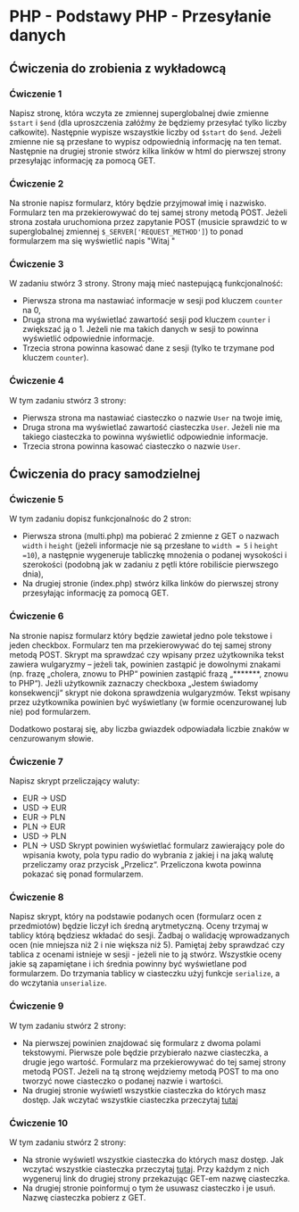 # PHP - Podstawy PHP - Przesyłanie danych 

## Ćwiczenia do zrobienia z wykładowcą

### Ćwiczenie 1
Napisz stronę, która wczyta ze zmiennej superglobalnej dwie zmienne ```$start``` i ```$end``` (dla uproszczenia załóźmy że będziemy przesyłać tylko liczby całkowite). Następnie wypisze wszaystkie liczby od ```$start``` do ```$end```. Jeżeli zmienne nie są przesłane to wypisz odpowiednią informację na ten temat.
Następnie na drugiej stronie stwórz kilka linków w html do pierwszej strony przesyłając informację za pomocą GET.

### Ćwiczenie 2
Na stronie napisz formularz, który będzie przyjmował imię i nazwisko. Formularz ten ma przekierowywać do tej samej strony metodą POST.
Jeżeli strona została uruchomiona przez zapytanie POST (musicie sprawdzić to w superglobalnej zmiennej ```$_SERVER['REQUEST_METHOD']```) to ponad formularzem ma się wyświetlić napis "Witaj <podane imie> <podane nazwisko>" 

### Ćwiczenie 3
W zadaniu stwórz 3 strony. Strony mają mieć nastepującą funkcjonalność:
* Pierwsza strona ma nastawiać informacje w sesji pod kluczem ```counter``` na 0,
* Druga strona ma wyświetlać zawartość sesji pod kluczem ```counter``` i zwiększać ją o 1. Jeżeli nie ma takich danych w sesji to powinna wyświetlić odpowiednie informacje.
* Trzecia strona powinna kasować dane z sesji (tylko te trzymane pod kluczem ```counter```).

### Ćwiczenie 4
W tym zadaniu stwórz 3 strony:
* Pierwsza strona ma nastawiać ciasteczko o nazwie ```User``` na twoje imię,
* Druga strona ma wyświetlać zawartość ciasteczka ```User```. Jeżeli nie ma takiego ciasteczka to powinna wyświetlić odpowiednie informacje.
* Trzecia strona powinna kasować ciasteczko o nazwie ```User```.

## Ćwiczenia do pracy samodzielnej
### Ćwiczenie 5
W tym zadaniu dopisz funkcjonalnośc do 2 stron:
* Pierwsza strona (multi.php) ma pobierać 2 zmienne z GET o nazwach ```width``` i ```height``` (jeżeli informacje nie są przesłane to ```width = 5``` i ```height =10```), a następnie wygeneruje tabliczkę mnożenia o podanej wysokości i szerokości (podobną jak w zadaniu z pętli które robiliście pierwszego dnia),
* Na drugiej stronie (index.php) stwórz kilka linków do pierwszej strony przesyłając informację za pomocą GET.

### Ćwiczenie 6
Na stronie napisz formularz który będzie zawietał jedno pole tekstowe i jeden checkbox. Formularz ten ma przekierowywać do tej samej strony metodą POST.
Skrypt ma sprawdzać czy wpisany przez użytkownika tekst zawiera wulgaryzmy – jeżeli tak, powinien zastąpić je dowolnymi znakami (np. frazę „cholera, znowu to PHP“ powinien zastąpić frazą „*******, znowu to PHP“).
Jeżli użytkownik zaznaczy checkboxa „Jestem świadomy konsekwencji“ skrypt nie dokona sprawdzenia wulgaryzmów.
Tekst wpisany przez użytkownika powinien być wyświetlany (w formie ocenzurowanej lub nie) pod formularzem.

Dodatkowo postaraj się, aby liczba gwiazdek odpowiadała liczbie znaków w cenzurowanym słowie.

### Ćwiczenie 7
Napisz skrypt przeliczający waluty:
* EUR → USD
* USD → EUR
* EUR → PLN
* PLN → EUR
* USD → PLN
* PLN → USD
Skrypt powinien wyświetlać formularz zawierający pole do wpisania kwoty, pola typu radio do wybrania z jakiej i na jaką walutę przeliczamy oraz przycisk „Przelicz“.
Przeliczona kwota powinna pokazać się ponad formularzem.

### Ćwiczenie 8
Napisz skrypt, który na podstawie podanych ocen (formularz ocen z przedmiotów) będzie liczył ich średną arytmetyczną. Oceny trzymaj w tablicy którą będziesz wkładać do sesji. Zadbaj o
walidację wprowadzanych ocen (nie mniejsza niż 2 i nie większa niż 5). 
Pamiętaj żeby sprawdzać czy tablica z ocenami istnieje w sesji - jeżeli nie to ją stwórz.
Wszystkie oceny jakie są zapamiętane i ich średnia powinny być wyświetlane pod formularzem. 
Do trzymania tablicy w ciasteczku użyj funkcje ```serialize```, a do wczytania ```unserialize```.

### Ćwiczenie 9
W tym zadaniu stwórz 2 strony:
* Na pierwszej powinien znajdować się formularz z dwoma polami tekstowymi. Pierwsze pole będzie przybierało nazwe ciasteczka, a drugie jego wartość. Formularz ma przekierowywać do tej samej strony metodą POST.
  Jeżeli na tą stronę wejdziemy metodą POST to ma ono tworzyć nowe ciasteczko o podanej nazwie i wartości.
* Na drugiej stronie wyświetl wszystkie ciasteczka do których masz dostęp. Jak wczytać wszystkie ciasteczka przeczytaj [tutaj][all-cookies]

### Ćwiczenie 10
W tym zadaniu stwórz 2 strony:
* Na stronie wyświetl wszystkie ciasteczka do których masz dostęp. Jak wczytać wszystkie ciasteczka przeczytaj [tutaj][all-cookies]. Przy każdym z nich wygeneruj link do drugiej strony przekazując GET-em nazwę ciasteczka.
* Na drugiej stronie poinformuj o tym że usuwasz ciasteczko i je usuń. Nazwę ciasteczka pobierz z GET.


<!-- Links -->
[all-cookies]:http://stackoverflow.com/questions/9577029/can-i-display-all-the-cookies-i-set-in-php